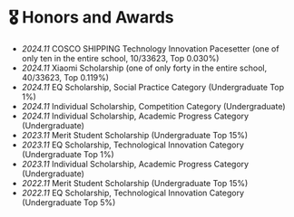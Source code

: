 # 🎖 Honors and Awards
- *2024.11* COSCO SHIPPING Technology Innovation Pacesetter (one of only ten in the entire school, 10/33623, Top 0.030%)
- *2024.11* Xiaomi Scholarship (one of only forty in the entire school, 40/33623, Top 0.119%)
- *2024.11* EQ Scholarship, Social Practice Category (Undergraduate Top 1%)
- *2024.11* Individual Scholarship, Competition Category (Undergraduate)
- *2024.11* Individual Scholarship, Academic Progress Category (Undergraduate)
- *2023.11* Merit Student Scholarship (Undergraduate Top 15%)
- *2023.11* EQ Scholarship, Technological Innovation Category (Undergraduate Top 1%)
- *2023.11* Individual Scholarship, Academic Progress Category (Undergraduate)
- *2022.11* Merit Student Scholarship (Undergraduate Top 15%)
- *2022.11* EQ Scholarship, Technological Innovation Category (Undergraduate Top 5%)
